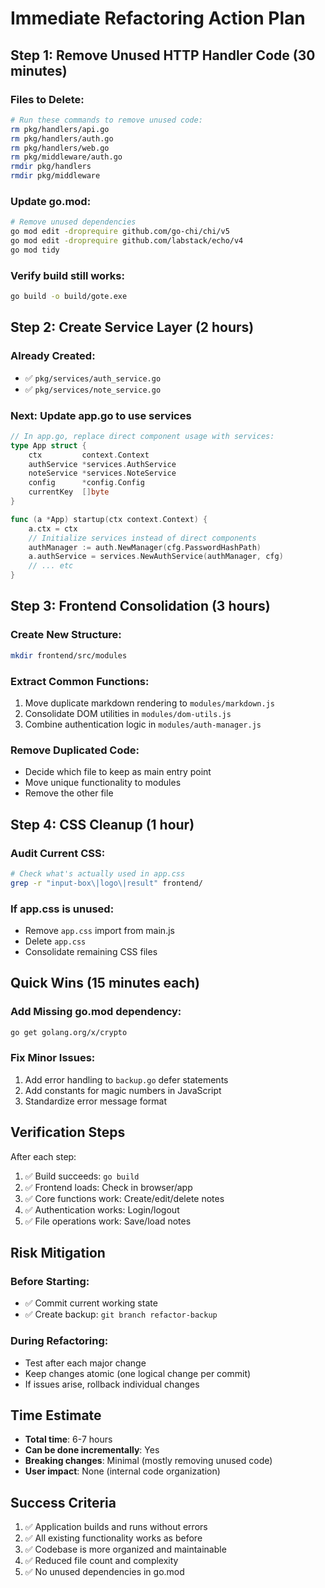 # Immediate Refactoring Action Plan

## Step 1: Remove Unused HTTP Handler Code (30 minutes)

### Files to Delete:

```bash
# Run these commands to remove unused code:
rm pkg/handlers/api.go
rm pkg/handlers/auth.go
rm pkg/handlers/web.go
rm pkg/middleware/auth.go
rmdir pkg/handlers
rmdir pkg/middleware
```

### Update go.mod:

```bash
# Remove unused dependencies
go mod edit -droprequire github.com/go-chi/chi/v5
go mod edit -droprequire github.com/labstack/echo/v4
go mod tidy
```

### Verify build still works:

```bash
go build -o build/gote.exe
```

## Step 2: Create Service Layer (2 hours)

### Already Created:

- ✅ `pkg/services/auth_service.go`
- ✅ `pkg/services/note_service.go`

### Next: Update app.go to use services

```go
// In app.go, replace direct component usage with services:
type App struct {
    ctx         context.Context
    authService *services.AuthService
    noteService *services.NoteService
    config      *config.Config
    currentKey  []byte
}

func (a *App) startup(ctx context.Context) {
    a.ctx = ctx
    // Initialize services instead of direct components
    authManager := auth.NewManager(cfg.PasswordHashPath)
    a.authService = services.NewAuthService(authManager, cfg)
    // ... etc
}
```

## Step 3: Frontend Consolidation (3 hours)

### Create New Structure:

```bash
mkdir frontend/src/modules
```

### Extract Common Functions:

1. Move duplicate markdown rendering to `modules/markdown.js`
2. Consolidate DOM utilities in `modules/dom-utils.js`
3. Combine authentication logic in `modules/auth-manager.js`

### Remove Duplicated Code:

- Decide which file to keep as main entry point
- Move unique functionality to modules
- Remove the other file

## Step 4: CSS Cleanup (1 hour)

### Audit Current CSS:

```bash
# Check what's actually used in app.css
grep -r "input-box\|logo\|result" frontend/
```

### If app.css is unused:

- Remove `app.css` import from main.js
- Delete `app.css`
- Consolidate remaining CSS files

## Quick Wins (15 minutes each)

### Add Missing go.mod dependency:

```bash
go get golang.org/x/crypto
```

### Fix Minor Issues:

1. Add error handling to `backup.go` defer statements
2. Add constants for magic numbers in JavaScript
3. Standardize error message format

## Verification Steps

After each step:

1. ✅ Build succeeds: `go build`
2. ✅ Frontend loads: Check in browser/app
3. ✅ Core functions work: Create/edit/delete notes
4. ✅ Authentication works: Login/logout
5. ✅ File operations work: Save/load notes

## Risk Mitigation

### Before Starting:

- ✅ Commit current working state
- ✅ Create backup: `git branch refactor-backup`

### During Refactoring:

- Test after each major change
- Keep changes atomic (one logical change per commit)
- If issues arise, rollback individual changes

## Time Estimate

- **Total time**: 6-7 hours
- **Can be done incrementally**: Yes
- **Breaking changes**: Minimal (mostly removing unused code)
- **User impact**: None (internal code organization)

## Success Criteria

1. ✅ Application builds and runs without errors
2. ✅ All existing functionality works as before
3. ✅ Codebase is more organized and maintainable
4. ✅ Reduced file count and complexity
5. ✅ No unused dependencies in go.mod
